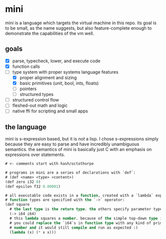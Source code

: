 # mini

mini is a language which targets the virtual machine in this repo. its goal is
to be small, as the name suggests, but also feature-complete enough to
demonstrate the capabilities of the vm well.

## goals

- [x] parse, typecheck, lower, and execute code
- [x] function calls
- [ ] type system with proper systems language features
  - [x] proper alignment and sizing
  - [x] basic primitives (unit, bool, ints, floats)
  - [ ] pointers
  - [ ] structured types
- [ ] structured control flow
- [ ] fleshed-out math and logic
- [ ] native ffi for scripting and small apps

## the language

mini is s-expression based, but it is *not* a lisp. I chose s-expressions simply
because they are easy to parse and have incredibly unambiguous semantics. the
semantics of mini is basically just C with an emphasis on expressions over
statements.

```lisp
# <- comments start with hash/octothorpe

# programs in mini are a series of declarations with `def`:
# (def <name> <type> <content>)
(def zero i32 0)
(def epsilon f32 0.00001)

# all executable code exists in a function, created with a `lambda` expression.
# function types are specified with the `->` operator:
(def square
  # the last type is the return type. the others specify parameter types.
  (-> i64 i64)
  # this lambda squares a number. because of the simple top-down type inference,
  # you could replace the `i64`s in function type with any kind of primitive
  # number and it would still compile and run as expected :)
  (lambda (x) (* x x)))
```
